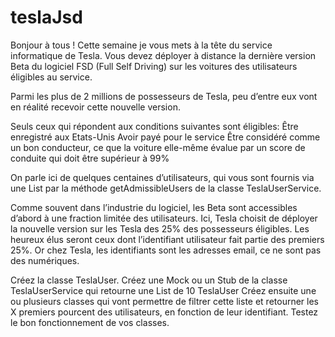 # teslaJsd
Bonjour à tous !
Cette semaine je vous mets à la tête du service informatique de Tesla.
Vous devez déployer à distance la dernière version Beta du logiciel FSD (Full Self Driving) sur les voitures des utilisateurs éligibles au service.

Parmi les plus de 2 millions de possesseurs de Tesla, peu d’entre eux vont en réalité recevoir cette nouvelle version.

Seuls ceux qui répondent aux conditions suivantes sont éligibles:
Être enregistré aux Etats-Unis
Avoir payé pour le service
Être considéré comme un bon conducteur, ce que la voiture elle-même évalue par un score de conduite qui doit être supérieur à 99%

On parle ici de quelques centaines d’utilisateurs, qui vous sont fournis via une List par la méthode getAdmissibleUsers de la classe TeslaUserService.

Comme souvent dans l’industrie du logiciel, les Beta sont accessibles d’abord à une fraction limitée des utilisateurs. Ici, Tesla choisit de déployer la nouvelle version sur les Tesla des 25% des possesseurs éligibles.
Les heureux élus seront ceux dont l’identifiant utilisateur fait partie des premiers 25%.
Or chez Tesla, les identifiants sont les adresses email, ce ne sont pas des numériques.

Créez la classe TeslaUser.
Créez une Mock ou un Stub de la classe TeslaUserService qui retourne une List de 10 TeslaUser
Créez ensuite une ou plusieurs classes qui vont permettre de filtrer cette liste et retourner les X premiers pourcent des utilisateurs, en fonction de leur identifiant.
Testez le bon fonctionnement de vos classes.
